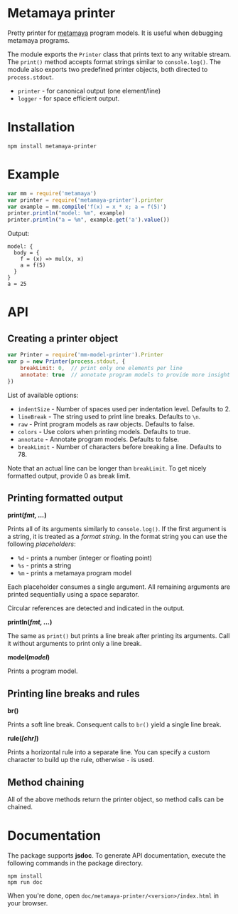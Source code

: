 # Metamaya printer

Pretty printer for [metamaya](https://www.npmjs.com/package/metamaya)
program models.
It is useful when debugging metamaya programs.

The module exports the `Printer` class that prints text to
any writable stream. The `print()` method accepts format strings similar to
`console.log()`.
The module also exports two predefined printer objects, both directed to
`process.stdout`.

- `printer` - for canonical output (one element/line)
- `logger` - for space efficient output.



# Installation

~~~
npm install metamaya-printer
~~~

# Example

~~~js
var mm = require('metamaya')
var printer = require('metamaya-printer').printer
var example = mm.compile('f(x) = x * x; a = f(5)')
printer.println("model: %m", example)
printer.println("a = %m", example.get('a').value())
~~~
Output:
~~~
model: {
  body = {
    f = (x) => mul(x, x)
    a = f(5)
  }
}
a = 25
~~~

# API

## Creating a printer object

~~~js
var Printer = require('mm-model-printer').Printer
var p = new Printer(process.stdout, {
    breakLimit: 0,  // print only one elements per line
    annotate: true  // annotate program models to provide more insight
})
~~~

List of available options:

- `indentSize` - Number of spaces used per indentation level. Defaults to 2.
- `lineBreak` - The string used to print line breaks. Defaults to `\n`.
- `raw` - Print program models as raw objects. Defaults to false.
- `colors` - Use colors when printing models. Defaults to true.
- `annotate` - Annotate program models. Defaults to false.
- `breakLimit` - Number of characters before breaking a line. Defaults to 78.

Note that an actual line can be longer than `breakLimit`.
To get nicely formatted output, provide 0 as break limit.

## Printing formatted output

**print(*fmt, ...*)**

Prints all of its arguments similarly to `console.log()`.
If the first argument is a string, it is treated as a *format string*.
In the format string you can use the following *placeholders*:

- `%d` - prints a number (integer or floating point)
- `%s` - prints a string
- `%m` - prints a metamaya program model

Each placeholder consumes a single argument.
All remaining arguments are printed sequentially using a space separator.

Circular references are detected and indicated in the output.


**println(*fmt, ...*)**

The same as `print()` but prints a line break after printing its arguments.
Call it without arguments to print only a line break.

**model(*model*)**

Prints a program model.


## Printing line breaks and rules

**br()**

Prints a soft line break.
Consequent calls to `br()` yield a single line break.

**rule(*[chr]*)**

Prints a horizontal rule into a separate line.
You can specify a custom character to build up the rule,
otherwise `-` is used.


## Method chaining

All of the above methods return the printer object,
so method calls can be chained.


# Documentation

The package supports **jsdoc**. To generate API documentation,
execute the following commands in the package directory.
~~~
npm install
npm run doc
~~~
When you're done, open
`doc/metamaya-printer/<version>/index.html` in your browser.
